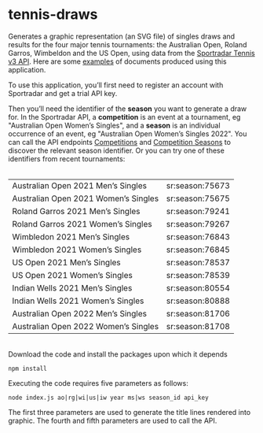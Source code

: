 # tennis-draws

Generates a graphic representation (an SVG file) of singles draws and results for the four major tennis tournaments: the Australian Open, Roland Garros, Wimbeldon and the US Open, using data from the [Sportradar Tennis v3 API](https://developer.sportradar.com/docs/read/tennis/Tennis_v3). Here are some [examples](https://donald.net.au/tennis) of documents produced using this application.

To use this application, you’ll first need to register an account with Sportradar and get a trial API key.

Then you’ll need the identifier of the __season__ you want to generate a draw for. In the Sportradar API, a __competition__ is an event at a tournament, eg "Australian Open Women’s Singles", and a __season__ is an individual occurrence of an event, eg "Australian Open Women’s Singles 2022". You can call the API endpoints [Competitions](https://developer.sportradar.com/docs/read/tennis/Tennis_v3#competitions) and [Competition Seasons](https://developer.sportradar.com/docs/read/tennis/Tennis_v3#competition-seasons) to discover the relevant season identifier. Or you can try one of these identifiers from recent tournaments:
<br><br>
<table>
  <tr><td>Australian Open 2021 Men’s Singles</td><td>sr:season:75673</td></tr>
  <tr><td>Australian Open 2021 Women’s Singles</td><td>sr:season:75675</td></tr>
  <tr><td>Roland Garros 2021 Men’s Singles</td><td>sr:season:79241</td></tr>
  <tr><td>Roland Garros 2021 Women’s Singles</td><td>sr:season:79267</td></tr>
  <tr><td>Wimbledon 2021 Men’s Singles</td><td>sr:season:76843</td></tr>
  <tr><td>Wimbledon 2021 Women’s Singles</td><td>sr:season:76845</td></tr>
  <tr><td>US Open 2021 Men’s Singles</td><td>sr:season:78537</td></tr>
  <tr><td>US Open 2021 Women’s Singles</td><td>sr:season:78539</td></tr>
  <tr><td>Indian Wells 2021 Men’s Singles</td><td>sr:season:80554</td></tr>
  <tr><td>Indian Wells 2021 Women’s Singles</td><td>sr:season:80888</td></tr>
  <tr><td>Australian Open 2022 Men’s Singles</td><td>sr:season:81706</td></tr>
  <tr><td>Australian Open 2022 Women’s Singles</td><td>sr:season:81708</td></tr>
</table>
<br>
Download the code and install the packages upon which it depends

    npm install

Executing the code requires five parameters as follows:

    node index.js ao|rg|wi|us|iw year ms|ws season_id api_key

The first three parameters are used to generate the title lines rendered into graphic. The fourth and fifth parameters are used to call the API.
